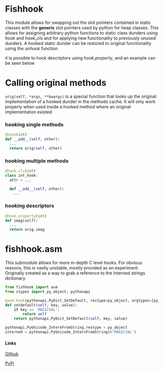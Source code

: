 # Fishhook

This module allows for swapping out the slot pointers contained in static
classes with the **generic** slot pointers used by python for heap classes.
This allows for assigning arbitrary python functions to static class dunders
using *hook* and *hook_cls* and for applying new functionality to previously
unused dunders. A hooked static dunder can be restored to original
functionality using the *unhook* function

it is possible to hook descriptors using *hook.property*, and an example can be seen below

# Calling original methods
`orig(self, *args, **kwargs)` is a special function that looks up the original implementation of a hooked dunder in the methods cache. It will only work properly when used inside a hooked method where an original implementation existed

### hooking single methods
```py
@hook(int)
def __add__(self, other):
  ...
  return orig(self, other)
```

### hooking multiple methods
```py
@hook.cls(int)
class int_hook:
  attr = ...

  def __add__(self, other):
    ...
```

### hooking descriptors
```py
@hook.property(int)
def imag(self):
  ...
  return orig.imag
```

# fishhook.asm

This submodule allows for more in-depth C level hooks.
For obvious reasons, this is vastly unstable, mostly provided as an experiment.
Originally created as a way to grab a reference to the Interned strings dictionary.

```py
from fishhook import asm
from ctypes import py_object, pythonapi

@asm.hook(pythonapi.PyDict_SetDefault, restype=py_object, argtypes=[py_object, py_object, py_object])
def setdefault(self, key, value):
    if key == 'MAGICVAL':
        return self
    return pythonapi.PyDict_SetDefault(self, key, value)

pythonapi.PyUnicode_InternFromString.restype = py_object
interned = pythonapi.PyUnicode_InternFromString(b'MAGICVAL')
```

#### Links

[Github](https://github.com/chilaxan/fishhook)

[PyPi](https://pypi.org/project/fishhook/)
